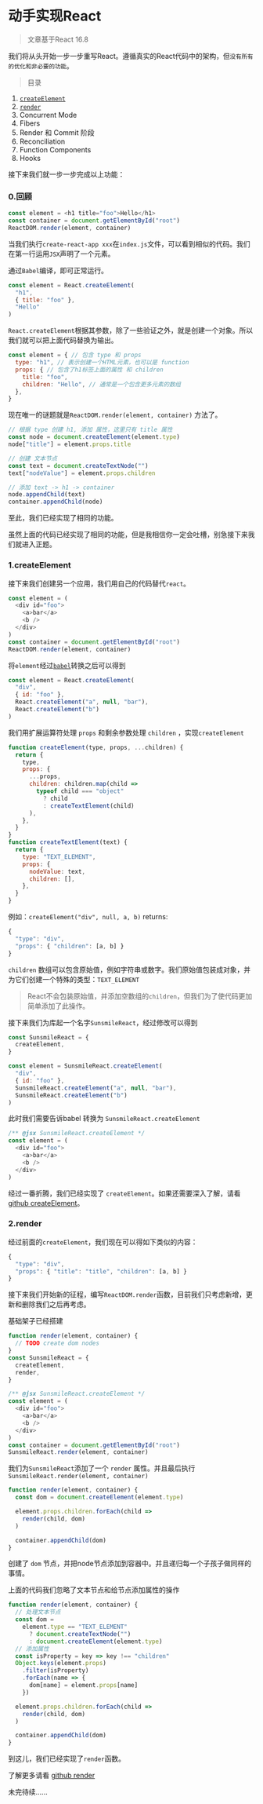 # 动手实现React

> 文章基于React 16.8

我们将从头开始一步一步重写React。遵循真实的React代码中的架构，但`没有所有的优化和非必要的功能`。

> 目录

1. [`createElement`](#_1createelement)
2. [`render`](#_2render)
3. Concurrent Mode
4. Fibers
5. Render 和 Commit 阶段
6. Reconciliation
7. Function Components
8. Hooks

接下来我们就一步一步完成以上功能：

### 0.回顾

```javascript
const element = <h1 title="foo">Hello</h1>
const container = document.getElementById("root")
ReactDOM.render(element, container)
```
当我们执行`create-react-app xxx`在`index.js`文件，可以看到相似的代码。我们在第一行运用`JSX`声明了一个元素。

通过`Babel`编译，即可正常运行。

```javascript
const element = React.createElement(
  "h1",
  { title: "foo" },
  "Hello"
)
```
`React.createElement`根据其参数，除了一些验证之外，就是创建一个对象。所以我们就可以把上面代码替换为输出。
```javascript
const element = { // 包含 type 和 props
  type: "h1", // 表示创建一个HTML元素，也可以是 function
  props: { // 包含了h1标签上面的属性 和 children
    title: "foo",
    children: "Hello", // 通常是一个包含更多元素的数组
  },
}
```
现在唯一的谜题就是`ReactDOM.render(element, container)` 方法了。
```javascript
// 根据 type 创建 h1, 添加 属性，这里只有 title 属性
const node = document.createElement(element.type)
node["title"] = element.props.title

// 创建 文本节点
const text = document.createTextNode("")
text["nodeValue"] = element.props.children

// 添加 text -> h1 -> container
node.appendChild(text)
container.appendChild(node)
```
至此，我们已经实现了相同的功能。

虽然上面的代码已经实现了相同的功能，但是我相信你一定会吐槽，别急接下来我们就进入正题。

### 1.createElement

接下来我们创建另一个应用，我们用自己的代码替代`react`。
```javascript
const element = (
  <div id="foo">
    <a>bar</a>
    <b />
  </div>
)
const container = document.getElementById("root")
ReactDOM.render(element, container)
```
将`element`经过[`babel`](https://www.babeljs.cn/repl#?browsers=defaults%2C%20not%20ie%2011%2C%20not%20ie_mob%2011&build=&builtIns=false&spec=false&loose=false&code_lz=KYG2FtgOwFwAgLxwBQCg5wDwBMCWA3OXbBAIgDMB7S0gPnQywENaAjJgJ0wHoWGNMrON3oDuefPQCUQA&debug=false&forceAllTransforms=false&shippedProposals=false&circleciRepo=&evaluate=false&fileSize=false&timeTravel=false&sourceType=module&lineWrap=true&presets=env%2Creact%2Cstage-2&prettier=false&targets=&version=7.13.8&externalPlugins=)转换之后可以得到
```javascript
const element = React.createElement(
  "div",
  { id: "foo" },
  React.createElement("a", null, "bar"),
  React.createElement("b")
)
```
我们用扩展运算符处理 `props` 和剩余参数处理 `children` ，实现`createElement`
```javascript
function createElement(type, props, ...children) {
  return {
    type,
    props: {
      ...props,
      children: children.map(child =>
        typeof child === "object"
          ? child
          : createTextElement(child)
      ),
    },
  }
}
function createTextElement(text) {
  return {
    type: "TEXT_ELEMENT",
    props: {
      nodeValue: text,
      children: [],
    },
  }
}
```
例如：`createElement("div", null, a, b)` returns:
```javascript
{
  "type": "div",
  "props": { "children": [a, b] }
}
```
`children` 数组可以包含原始值，例如字符串或数字。我们原始值包装成对象，并为它们创建一个特殊的类型：`TEXT_ELEMENT`
> React不会包装原始值，并添加空数组的`children`，但我们为了使代码更加简单添加了此操作。

接下来我们为库起一个名字`SunsmileReact`，经过修改可以得到

```javascript
const SunsmileReact = {
  createElement,
}

const element = SunsmileReact.createElement(
  "div",
  { id: "foo" },
  SunsmileReact.createElement("a", null, "bar"),
  SunsmileReact.createElement("b")
)
```
此时我们需要告诉babel 转换为 `SunsmileReact.createElement`

```js
/** @jsx SunsmileReact.createElement */
const element = (
  <div id="foo">
    <a>bar</a>
    <b />
  </div>
)
```
经过一番折腾，我们已经实现了 `createElement`。如果还需要深入了解，请看[github createElement](https://github.com/sunsmile-ls/sunsmileReact/tree/0.0.1)。

### 2.render

经过前面的`createElement`，我们现在可以得如下类似的内容：
```javascript
{
  "type": "div",
  "props": { "title": "title", "children": [a, b] }
}
```
接下来我们开始新的征程，编写`ReactDOM.render`函数，目前我们只考虑新增，更新和删除我们之后再考虑。

基础架子已经搭建
```javascript
function render(element, container) {
  // TODO create dom nodes
}
const SunsmileReact = {
  createElement,
  render,
}

/** @jsx SunsmileReact.createElement */
const element = (
  <div id="foo">
    <a>bar</a>
    <b />
  </div>
)
const container = document.getElementById("root")
SunsmileReact.render(element, container)
```
我们为`SunsmileReact`添加了一个 `render` 属性。并且最后执行`SunsmileReact.render(element, container)`

```javascript
function render(element, container) {
  const dom = document.createElement(element.type) 

  element.props.children.forEach(child =>
    render(child, dom)
  )

  container.appendChild(dom)
}
```
创建了 `dom` 节点，并把node节点添加到容器中。并且递归每一个子孩子做同样的事情。

上面的代码我们忽略了文本节点和给节点添加属性的操作

```javascript
function render(element, container) {
  // 处理文本节点
  const dom =
    element.type == "TEXT_ELEMENT"
      ? document.createTextNode("")
      : document.createElement(element.type)
  // 添加属性    
  const isProperty = key => key !== "children"
  Object.keys(element.props)
    .filter(isProperty)
    .forEach(name => {
      dom[name] = element.props[name]
    })

  element.props.children.forEach(child =>
    render(child, dom)
  )

  container.appendChild(dom)
}
```
到这儿，我们已经实现了`render`函数。

了解更多请看 [github render](https://github.com/sunsmile-ls/sunsmileReact/tree/0.0.2)

未完待续......
